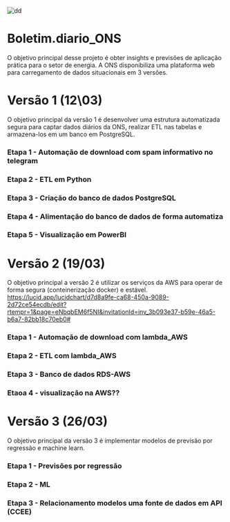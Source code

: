 ![dd](https://user-images.githubusercontent.com/84819715/224439920-61782684-1444-46bd-8072-8df203710c2c.png)


# Boletim.diario_ONS

O objetivo principal desse projeto é obter insights e previsões de aplicação prática para o setor de energia.
A ONS disponibiliza uma plataforma web para carregamento de dados situacionais em 3 versões.


# Versão 1 (12\03)
O objetivo principal da versão 1 é desenvolver uma estrutura automatizada segura para captar dados diários da ONS, realizar ETL nas tabelas e armazena-los em um banco em PostgreSQL.

### Etapa 1 - Automação de download com spam informativo no telegram

### Etapa 2 - ETL em Python

### Etapa 3 - Criação do banco de dados PostgreSQL

### Etapa 4 - Alimentação do banco de dados de forma automatiza

### Etapa 5 - Visualização em PowerBI 



# Versão 2 (19/03)
O objetivo principal a versão 2 é utilizar os serviços da AWS para operar de forma segura (conteinerização docker) e estável.
https://lucid.app/lucidchart/d7d8a9fe-ca68-450a-9089-2d72ce54ecdb/edit?rtempr=1&page=eNbqbEM6f5NI&invitationId=inv_3b093e37-b59e-46a5-b6a7-82bb18c70eb0#
### Etapa 1 - Automação de download com lambda_AWS


### Etapa 2 - ETL com lambda_AWS

### Etapa 3 - Banco de dados RDS-AWS


### Etaoa 4 - visualização na AWS??


# Versão 3 (26/03)
O objetivo principal da versão 3 é implementar modelos de previsão por regressão e machine learn.

### Etapa 1 - Previsões por regressão

### Etapa 2 - ML

### Etapa 3 - Relacionamento modelos uma fonte de dados em API (CCEE)
